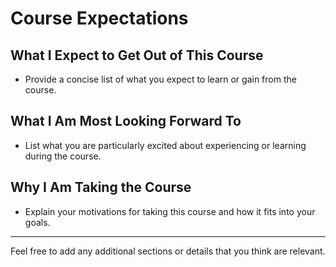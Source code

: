 # Course Expectations

## What I Expect to Get Out of This Course

- Provide a concise list of what you expect to learn or gain from the course.

## What I Am Most Looking Forward To

- List what you are particularly excited about experiencing or learning during the course.

## Why I Am Taking the Course

- Explain your motivations for taking this course and how it fits into your goals.

--- 

Feel free to add any additional sections or details that you think are relevant.

